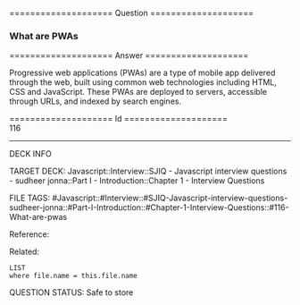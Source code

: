 ==================== Question ====================  

### What are PWAs  

==================== Answer ====================  

Progressive web applications (PWAs) are a type of mobile app delivered through the web, built using common web technologies including HTML, CSS and JavaScript. These PWAs are deployed to servers, accessible through URLs, and indexed by search engines.

==================== Id ====================  
116

---

DECK INFO

TARGET DECK: Javascript::Interview::SJIQ - Javascript interview questions - sudheer jonna::Part I - Introduction::Chapter 1 - Interview Questions

FILE TAGS: #Javascript::#Interview::#SJIQ-Javascript-interview-questions-sudheer-jonna::#Part-I-Introduction::#Chapter-1-Interview-Questions::#116-What-are-pwas

Reference:

Related:

```dataview
LIST
where file.name = this.file.name
```

QUESTION STATUS: Safe to store
